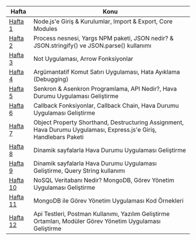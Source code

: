 

|   Hafta     | Konu     |
| ----------- | -------- |
|[Hafta 1](https://github.com/berkanserbes/nodejs-reports/blob/main/Hafta1_BerkanSerbes_22360859353.pdf)        |  Node.js'e Giriş & Kurulumlar, Import & Export, Core Modules    |
| [Hafta 2](https://github.com/berkanserbes/nodejs-reports/blob/main/Hafta2_BerkanSerbes_22360859353.pdf)        |   Process nesnesi, Yargs NPM paketi, JSON nedir? & JSON.stringify() ve JSON.parse() kullanımı    |
| [Hafta 3](https://github.com/berkanserbes/nodejs-reports/blob/main/Hafta3_BerkanSerbes_22360859353.pdf)       |  Not Uygulaması, Arrow Fonksiyonlar   |
| [Hafta 4](https://github.com/berkanserbes/nodejs-reports/blob/main/Hafta4_BerkanSerbes_22360859353.pdf)       |  Argümantatif Komut Satırı Uygulaması, Hata Ayıklama (Debugging)  |
| [Hafta 5](https://github.com/berkanserbes/nodejs-reports/blob/main/Hafta5_BerkanSerbes_22360859353.pdf)       |  Senkron & Asenkron Programlama, API Nedir?, Hava Durumu Uygulaması Geliştirme   |
| [Hafta 6](https://github.com/berkanserbes/nodejs-reports/blob/main/Hafta6_BerkanSerbes_22360859353.pdf)       |  Callback Fonksiyonlar, Callback Chain, Hava Durumu Uygulaması Geliştirme    |
| [Hafta 7](https://github.com/berkanserbes/nodejs-reports/blob/main/Hafta7_BerkanSerbes_22360859353.pdf)       |  Object Property Shorthand, Destructuring Assignment, Hava Durumu Uygulaması, Express.js'e Giriş, Handlebars Paketi   |
| [Hafta 8](https://github.com/berkanserbes/nodejs-reports/blob/main/Hafta8_BerkanSerbes_22360859353.pdf)       |  Dinamik sayfalarla Hava Durumu Uygulaması Geliştirme   |
| [Hafta 9](https://github.com/berkanserbes/nodejs-reports/blob/main/Hafta9_BerkanSerbes_22360859353.pdf)       |  Dinamik sayfalarla Hava Durumu Uygulaması Geliştirme, Query String kullanımı   |
| [Hafta 10](https://github.com/berkanserbes/nodejs-reports/blob/main/Hafta10_BerkanSerbes_22360859353.pdf)       |  NoSQL Veritabanı Nedir? MongoDB, Görev Yönetim Uygulaması Geliştirme    |
| [Hafta 11](https://github.com/berkanserbes/nodejs-reports/blob/main/Hafta12_BerkanSerbes_22360859353.pdf)       | MongoDB ile Görev Yönetim Uygulaması Kod Örnekleri |
| [Hafta 12](https://github.com/berkanserbes/nodejs-reports/blob/main/Hafta14_BerkanSerbes_22360859353.pdf)       | Api Testleri, Postman Kullanımı, Yazılım Geliştirme Ortamları, Modüler Görev Yönetim Uygulaması Geliştirme  |